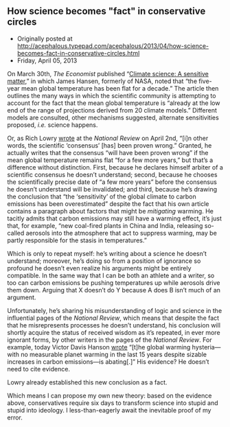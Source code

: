 ## How science becomes "fact" in conservative circles

 * Originally posted at http://acephalous.typepad.com/acephalous/2013/04/how-science-becomes-fact-in-conservative-circles.html
 * Friday, April 05, 2013



On March 30th, _The Economist_ published “[Climate science: A sensitive matter](http://www.economist.com/news/science-and-technology/21574461-climate-may-be-heating-up-less-response-greenhouse-gas-emissions/),”
 in which James Hansen, formerly of NASA, noted that “the five-year mean
 global temperature has been flat for a decade.” The article then 
outlines the many ways in which the scientific community is attempting 
to account for the fact that the mean global temperature is “already at 
the low end of the range of projections derived from 20 climate models.”
 Different models are consulted, other mechanisms suggested, alternate 
sensitivities proposed, _i.e._ science happens.

Or, as Rich Lowry [wrote](http://www.nationalreview.com/articles/344426/new-climate-deniers-rich-lowry) at the _National Review_
 on April 2nd, “[i]n other words, the scientific ‘consensus’ [has] been 
proven wrong.” Granted, he actually writes that the consensus “will have
 been proven wrong” if the mean global temperature remains flat “for a 
few more years,” but that’s a difference without distinction. First, 
because he declares himself arbiter of a scientific consensus he doesn’t
 understand; second, because he chooses the scientifically precise date 
of “a few more years” before the consensus he doesn’t understand will be
 invalidated; and third, because he’s drawing the conclusion that “the 
‘sensitivity’ of the global climate to carbon emissions has been 
overestimated” despite the fact that his own article contains a 
paragraph about factors that might be _mitigating_ warming. He 
tacitly admits that carbon emissions may still have a warming effect, 
it’s just that, for example, “new coal-fired plants in China and India, 
releasing so-called aerosols  into the atmosphere that act to suppress 
warming, may be partly  responsible for the stasis in temperatures.”

Which is only to repeat myself: he’s writing about a science he 
doesn’t understand; moreover, he’s doing so from a position of ignorance
 so profound he doesn’t even realize his arguments might be entirely 
compatible. In the same way that I can be both an athlete and a writer, 
so too can carbon emissions be pushing temperatures up while aerosols 
drive them down. Arguing that X doesn’t do Y because A does B isn’t much
 of an argument.

Unfortunately, he’s sharing his misunderstanding of logic and science in the influential pages of the _National Review_,
 which means that despite the fact that he misrepresents processes he 
doesn’t understand, his conclusion will shortly acquire the status of 
received wisdom as it’s repeated, in ever more ignorant forms, by other 
writers in the pages of the _National Review_. For example, today Victor Davis Hanson [wrote](http://www.nationalreview.com/corner/344822/two-views-state-nation-victor-davis-hanson)
 “[t]he global warming hysteria—with no measurable planet warming in the
 last  15 years despite sizable increases in carbon emissions—is 
abating[.]” His evidence? He doesn’t need to cite evidence.

Lowry already established this new conclusion as a fact.

Which means I can propose my own new theory: based on the evidence 
above, conservatives require six days to transform science into stupid 
and stupid into ideology. I less-than-eagerly await the inevitable proof
 of my error.

		
